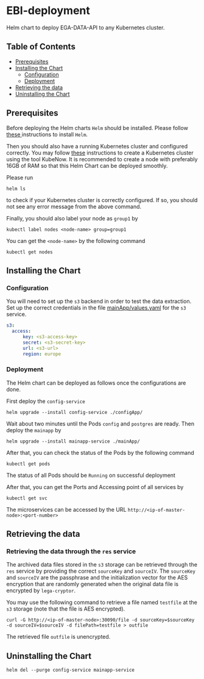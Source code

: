 # EBI-deployment

Helm chart to deploy EGA-DATA-API to any Kubernetes cluster.

## Table of Contents

- [Prerequisites](#Prerequisites)
- [Installing the Chart](#Installing-the-Chart)
    - [Configuration](#configuration)
    - [Deployment](#deployment)
- [Retrieving the data](#Retrieving-the-data)
- [Uninstalling the Chart](#Uninstalling-the-Chart)

## Prerequisites

Before deploying the Helm charts `Helm` should be installed. Please follow [these ](https://docs.helm.sh/using_helm#install-helm) instructions to install `Helm`.

Then you should also have a running Kubernetes cluster and configured correctly. You may follow [these](https://kubenow.readthedocs.io/en/stable/getting_started/bootstrap.html#deploy-on-openstack) instructions to create a Kubernetes cluster using the tool KubeNow. It is recommended to create a node with preferably 16GB of RAM so that this Helm Chart can be deployed smoothly.

Please run

    helm ls

to check if your Kubernetes cluster is correctly configured. If so, you should not see any error message from the above command.

Finally, you should also label your node as `group1` by 

    kubectl label nodes <node-name> group=group1

You can get the `<node-name>` by the following command

    kubectl get nodes

## Installing the Chart

### Configuration

You will need to set up the `s3` backend in order to test the data extraction.
Set up the correct credentials in the file
[mainApp/values.yaml](mainApp/values.yaml) for the `s3` service.

```yaml
s3:
  access:
      key: <s3-access-key>
      secret: <s3-secret-key>
      url: <s3-url>
      region: europe
```

### Deployment

The Helm chart can be deployed as follows once the configurations are done.

First deploy the `config-service`

    helm upgrade --install config-service ./configApp/

Wait about two minutes until the Pods `config` and `postgres` are ready. Then deploy the `mainapp` by

    helm upgrade --install mainapp-service ./mainApp/

After that, you can check the status of the Pods by the following command 

    kubectl get pods

The status of all Pods should be `Running` on successful deployment

After that, you can get the Ports and Accessing point of all services by 

    kubectl get svc

The microservices can be accessed by the URL `http://<ip-of-master-node>:<port-number>`

## Retrieving the data

### Retrieving the data through the `res` service

The archived data files stored in the `s3` storage can be retrieved through the
`res` service by providing the correct `sourceKey` and `sourceIV`. The
`sourceKey` and `sourceIV` are the  passphrase and the initialization
vector for the AES encryption that are randomly generated when the original
data file is encrypted by `lega-cryptor`.

You may use the following command to retrieve a file named `testfile` at the `s3`
storage (note that the file is AES encrypted).

    curl -G http://<ip-of-master-node>:30090/file -d sourceKey=$sourceKey -d sourceIV=$sourceIV -d filePath=testfile > outfile

The retrieved file `outfile` is unencrypted.

## Uninstalling the Chart

    helm del --purge config-service mainapp-service

